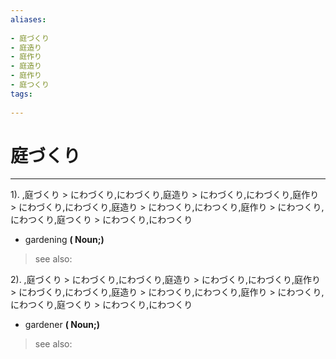 ```yaml
---
aliases:
    
- 庭づくり
- 庭造り
- 庭作り
- 庭造り
- 庭作り
- 庭つくり
tags:
    
---
```


# 庭づくり
---
1).
,庭づくり > にわづくり,にわづくり,庭造り > にわづくり,にわづくり,庭作り > にわづくり,にわづくり,庭造り > にわつくり,にわつくり,庭作り > にわつくり,にわつくり,庭つくり > にわつくり,にわつくり

- gardening
**( Noun;)**
> see also: 
            
2).
,庭づくり > にわづくり,にわづくり,庭造り > にわづくり,にわづくり,庭作り > にわづくり,にわづくり,庭造り > にわつくり,にわつくり,庭作り > にわつくり,にわつくり,庭つくり > にわつくり,にわつくり

- gardener
**( Noun;)**
> see also: 
            